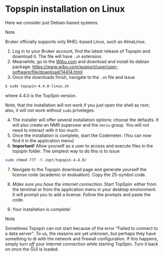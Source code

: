 # Topspin installation on Linux 

Here we consider just Debian-based systems. 
> [!NOTE]
> Bruker officially supports only RHEL-based Linux, such as AlmaLinux. 

1. Log in to your Bruker account, find the latest release of Topspin and download it. The file will have `.sh` extension. 
2. Meanwhile, go to the [Wibu.com](https://www.wibu.com/support/user/user-software.html) 
and download and install its debian package: https://www.wibu.com/support/user/user-software/file/download/14414.html 
3. Once the downloads finish, navigate to the `.sh` file and issue 

```bash
$ sudo topspin-4.4.0-linux.sh
```
where 4.4.0 is the TopSpin version.

Note, that the installation will not work if you just open the shell as root; also, it will not work without `sudo` priveleges.

4. The installer will offer several installation options: choose the defaults. It will also create an NMR superuser and the `nmrsu` group. You will not need to interact with it too much.
5. Once the installation is complete, start the Codemeter. (You can now find it in the application menu)
6. **Important!** Allow yourself as a user to access and execute files in the topspin folder. The simplest way to do this is to issue

```bash
sudo chmod 777 -R /opt/topspin-4.4.0/
```
7. Navigate to the Topspin download page and generate yourself the license code (academic or evaluation). Copy the 25-symbol code. 
8. *Make sure you have the internet connection.* Start TopSpin: either from the terminal or from the application menu in your desktop environment. It will prompt you to add a license. Follow the prompts and paste the code.

9. Your installation is complete!

> [!NOTE]
> Sometimes Topspin can not start because of the error "Failed to connect to a data server". To us, the reasons are yet unknown, but perhaps they have something to di with the network and firewall configuration. If this happens, simply turn *off* your internet connection while starting TopSpin. Turn it back on once the GUI is loaded. 
